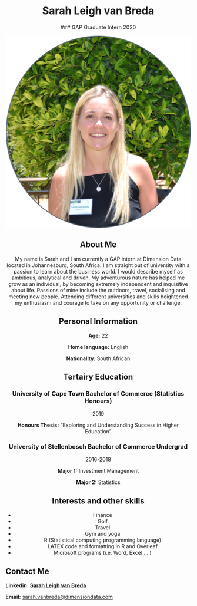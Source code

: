  <center> <h1> Sarah Leigh van Breda </h1> 
### GAP Graduate Intern 2020 

<p align="center">
  <img src="https://github.com/SarahvanBreda/HelloSarah/blob/master/SarahvanBreda1.png">
</p>


## About Me

My name is Sarah and I am currently a GAP intern at Dimension Data located in Johannesburg, South Africa.  I am straight out of university with a passion to learn about the business world.  I would describe myself as ambitious, analytical and driven.  My adventurous nature has helped me grow as an individual, by becoming extremely independent and inquisitive about life.  Passions of mine include the outdoors, travel, socialising and meeting new people. Attending different universities and skills heightened my enthusiasm and courage to take on any opportunity or challenge. 


## Personal Information

**Age:** 22 

**Home language:** English 

**Nationality:** South African 



## Tertairy Education

### University of Cape Town Bachelor of Commerce (Statistics Honours) 

2019 

**Honours Thesis:** “Exploring and Understanding Success in Higher Education” 
 



### University of Stellenbosch Bachelor of Commerce Undergrad

2016-2018 

**Major 1:** Investment Management 

**Major 2:** Statistics 


## Interests and other skills

- Finance 
- Golf 
- Travel 
- Gym and yoga 
- R (Statistical computing programming language) 
- LATEX code and formatting in R and Overleaf 
- Microsoft programs (i.e. Word, Excel . . ) 

</center>

## Contact Me

**Linkedin:** [**Sarah Leigh van Breda**](https://www.linkedin.com/in/sarah-leigh-van-breda-2298171a1/)

**Email:** sarah.vanbreda@dimensiondata.com


